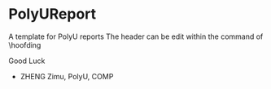 # PolyUReport
A template for PolyU reports
The header can be edit within the command of \hoofding

Good Luck
- ZHENG Zimu, PolyU, COMP
